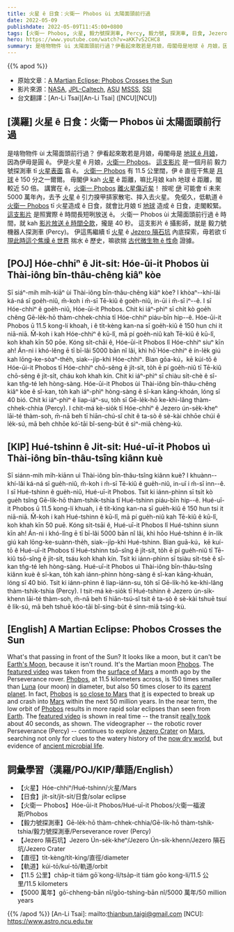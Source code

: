 ```yaml
---
title: 火星 ê 日食：火衛一 Phobos ùi 太陽面頭前行過
date: 2022-05-09
publishdate: 2022-05-09T11:45:00+0800
tags: [火衛一 Phobos, 火星, 毅力號探測車, Percy, 毅力號, 探測車, 日食, Jezero 隕石坑, 直徑, 軌道]
hero: https://www.youtube.com/watch?v=aKK7vS2CHC8
summary: 是啥物物件 ùi 太陽面頭前行過？伊看起來敢若是月娘，毋閣毋是地球 ê 月娘，因為伊毋是圓 ê。伊是火星 ê 月娘，火衛一 Phobos。
---
```


{{% apod %}}

- 原始文章：[A Martian Eclipse: Phobos Crosses the Sun](https://apod.nasa.gov/apod/)
- 影片來源：[NASA](https://www.nasa.gov/), [JPL-Caltech](https://www.jpl.nasa.gov), [ASU](https://mastcamz.asu.edu/) [MSSS](https://www.msss.com/), [SSI](https://www.spacescience.org/)
- 台文翻譯：[An-Li Tsai][An-Li Tsai] ([NCU][NCU])

## [漢羅] 火星 ê 日食：火衛一 Phobos ùi 太陽面頭前行過
是啥物物件 ùi 太陽面頭前行過？
伊看起來敢若是月娘，毋閣毋是 [地球 ê 月娘][Earth's Moon]，因為伊毋是圓 ê。
伊是火星 ê 月娘，[火衛一 Phobos][Phobos 1]。
[這支影片][featured video 1] 是一個月前 毅力號探測車 tī [火星表面][surface of Mars] 翕 ê。
[火衛一 Phobos][Phobos 2] 有 11.5 公里闊，伊 ê 直徑干焦是 [月球][Luna] ê 150 分之一爾爾。
毋閣伊 kah [火星][parent planet] ê 距離，嘛比月娘 kah 地球 ê 距離，閣較近 50 倍。
講實在 ê，[火衛一 Phobos][Phobos 3] [離火星傷近矣][so close to Mars]！
按呢 [伊][it] 可能會 tī 未來 5000 萬年內，去予 [火星][Mars 1] ê 引力搝甲挵家散宅、摔入去火星。
免偌久，低軌道 ê [火衛一 Phobos][Phobos 4] tī 火星造成 ê 日食，就會比月娘 tī [地球][Earth] 造成 ê 日食，走閣較緊。
[這支影片][featured video 2] 是照實際 ê 時間長短咧放送 ê。
火衛一 Phobos ùi 太陽面頭前行過 ê 時間，就 kah [影片放送 ê 時間仝款][really took]，攏是 40 秒。
這支影片 ê 攝影師，就是 毅力號機器人探測車 (Percy)。
伊這馬繼續 tī [火星][Mars 2] ê [Jezero 隕石坑][Jezero Crater] 內底探索，毋若欲 tī [現此時這个焦燥 ê 世界][now dry world] 揣水 ê 歷史，嘛欲揣 [古代微生物 ê 性命][ancient microbial life] 證據。

## [POJ] Hóe-chhiⁿ ê Ji̍t-si̍t: Hóe-ūi-it Phobos ùi Thài-iông bīn-thâu-chêng kiâⁿ kòe
Sī siáⁿ-mih mi̍h-kiāⁿ ùi Thài-iông bīn-thâu-chêng kiâⁿ kòe?
I khòaⁿ--khí-lâi ká-ná sī goe̍h-niû, m̄-koh i m̄-sī Tē-kiû ê goe̍h-niû, in-ūi i m̄-sī iⁿ--ê.
I sī Hóe-chhiⁿ ê goe̍h-niû, Hóe-ūi-it Phobos.
Chit ki iáⁿ-phìⁿ sī chi̍t kò goe̍h chêng Gē-le̍k-hō thàm-chhek-chhia tī Hóe-chhiⁿ piáu-bīn hip--ê.
Hóe-ūi-it Phobos ū 11.5 kong-lí khoah, i ê ti̍t-kèng kan-na sī goe̍h-kiû ê 150 hun chi it niā-niā.
M̄-koh i kah Hóe-chhiⁿ ê kū-lî, mā pí goe̍h-niû kah Tē-kiû ê kū-lî, koh khah kīn 50 pōe.
Kóng si̍t-chāi ê, Hóe-ūi-it Phobos lî Hóe-chhiⁿ siuⁿ kīn ah!
Án-ni i khó-lêng ē tī bī-lâi 5000 bān nî lâi, khì hō͘ Hóe-chhiⁿ ê ín-le̍k giú kah lōng-ke-sòaⁿ-the̍h, siak--ji̍p-khì Hóe-chhiⁿ.
Bian gōa-kú，kē kúi-tō ê Hóe-ūi-it Phobos tī Hóe-chhiⁿ chō-sêng ê ji̍t-si̍t, to̍h ē pí goe̍h-niû tī Tē-kiû chō-sêng ê ji̍t-si̍t, cháu koh khah kín.
Chit ki iáⁿ-phìⁿ sī chiàu si̍t-chè ê sî-kan tn̂g-té leh hòng-sàng.
Hóe-ūi-it Phobos ùi Thài-iông bīn-thâu-chêng kiâⁿ kòe ê sî-kan, to̍h kah iáⁿ-phìⁿ hòng-sàng ê sî-kan kāng-khoán, lóng sī 40 bió.
Chit ki iáⁿ-phìⁿ ê liap-iáⁿ-su, to̍h sī Gē-le̍k-hō ke-khì-lâng thàm-chhek-chhia (Percy).
I chit-má kè-sio̍k tī Hóe-chhiⁿ ê Jezero ún-se̍k-kheⁿ lāi-té thàm-soh, m̄-nā beh tī hiān-chú-sî chit ê ta-sò ê sè-kài chhōe chúi ê le̍k-sú, mā beh chhōe kó͘-tāi bî-seng-bu̍t ê sìⁿ-miā chèng-kù.

## [KIP] Hué-tshinn ê Ji̍t-si̍t: Hué-uī-it Phobos uì Thài-iông bīn-thâu-tsîng kiânn kuè
Sī siánn-mih mi̍h-kiānn uì Thài-iông bīn-thâu-tsîng kiânn kuè?
I khuànn--khí-lâi ká-ná sī gue̍h-niû, m̄-koh i m̄-sī Tē-kiû ê gue̍h-niû, in-uī i m̄-sī inn--ê.
I sī Hué-tshinn ê gue̍h-niû, Hué-uī-it Phobos.
Tsit ki iánn-phìnn sī tsi̍t kò gue̍h tsîng Gē-li̍k-hō thàm-tshik-tshia tī Hué-tshinn piáu-bīn hip--ê.
Hué-uī-it Phobos ū 11.5 kong-lí khuah, i ê ti̍t-kìng kan-na sī gue̍h-kiû ê 150 hun tsi it niā-niā.
M̄-koh i kah Hué-tshinn ê kū-lî, mā pí gue̍h-niû kah Tē-kiû ê kū-lî, koh khah kīn 50 puē.
Kóng si̍t-tsāi ê, Hué-uī-it Phobos lî Hué-tshinn siunn kīn ah!
Án-ni i khó-lîng ē tī bī-lâi 5000 bān nî lâi, khì hōo Hué-tshinn ê ín-li̍k giú kah lōng-ke-suànn-the̍h, siak--ji̍p-khì Hué-tshinn.
Bian guā-kú，kē kuí-tō ê Hué-uī-it Phobos tī Hué-tshinn tsō-sîng ê ji̍t-si̍t, to̍h ē pí gue̍h-niû tī Tē-kiû tsō-sîng ê ji̍t-si̍t, tsáu koh khah kín.
Tsit ki iánn-phìnn sī tsiàu si̍t-tsè ê sî-kan tn̂g-té leh hòng-sàng.
Hué-uī-it Phobos uì Thài-iông bīn-thâu-tsîng kiânn kuè ê sî-kan, to̍h kah iánn-phìnn hòng-sàng ê sî-kan kāng-khuán, lóng sī 40 bió.
Tsit ki iánn-phìnn ê liap-iánn-su, to̍h sī Gē-li̍k-hō ke-khì-lâng thàm-tshik-tshia (Percy).
I tsit-má kè-sio̍k tī Hué-tshinn ê Jezero ún-si̍k-khenn lāi-té thàm-soh, m̄-nā beh tī hiān-tsú-sî tsit ê ta-sò ê sè-kài tshuē tsuí ê li̍k-sú, mā beh tshuē kóo-tāi bî-sing-bu̍t ê sìnn-miā tsìng-kù.


## [English] A Martian Eclipse: Phobos Crosses the Sun
What's that passing in front of the Sun?
It looks like a moon, but it can't be [Earth's Moon][Earth's Moon], because it isn't round.
It's the Martian moon [Phobos][Phobos 1].
The [featured video][featured video 1] was taken from the [surface of Mars][surface of Mars] a month ago by the Perseverance rover.
[Phobos][Phobos 2], at 11.5 kilometers across, is 150 times smaller than [Luna][Luna] (our moon) in diameter, but also 50 times closer to its [parent planet][parent planet].
In fact, [Phobos][Phobos 3] is [so close to Mars][so close to Mars] that [it][it] is expected to break up and crash into [Mars][Mars 1] within the next 50 million years.
In the near term, the low orbit of [Phobos][Phobos 4] results in more rapid solar eclipses than seen from [Earth][Earth].
The [featured video][featured video 2] is shown in real time -- the transit [really took][really took] about 40 seconds, as shown.
The videographer -- the robotic rover Perseverance (Percy) -- continues to explore [Jezero Crater][Jezero Crater] on [Mars][Mars 2], searching not only for clues to the watery history of the [now dry world][now dry world], but evidence of [ancient microbial life][ancient microbial life].

## 詞彙學習（漢羅/POJ/KIP/華語/English）
- 【火星】Hóe-chhiⁿ/Hué-tshinn/火星/Mars
- 【日食】ji̍t-si̍t/ji̍t-si̍t/日食/solar eclipse
- 【火衛一 Phobos】Hóe-ūi-it Phobos/Hué-uī-it Phobos/火衛一福波斯/Phobos
- 【毅力號探測車】Gē-le̍k-hō thàm-chhek-chhia/Gē-li̍k-hō thàm-tshik-tshia/毅力號探測車/Perseverance rover (Percy)
- 【Jezero 隕石坑】Jezero Ún-se̍k-kheⁿ/Jezero Ún-si̍k-khenn/Jezero 隕石坑/Jezero Crater
- 【直徑】ti̍t-kèng/ti̍t-kìng/直徑/diameter
- 【軌道】kúi-tō/kuí-tō/軌道/orbit
- 【11.5 公里】cha̍p-it tiám gō͘ kong-lí/tsa̍p-it tiám gōo kong-lí/11.5 公里/11.5 kilometers
- 【5000 萬年】gō͘-chheng-bān nî/gōo-tshing-bān nî/5000 萬年/50 million years



{{% /apod %}}
[An-Li Tsai]: mailto:thianbun.taigi@gmail.com
[NCU]: https://www.astro.ncu.edu.tw

[copyright]: https://apod.nasa.gov/apod/fap/lib/about_apod.html#srapply

[Earth's Moon]:https://solarsystem.nasa.gov/moons/earths-moon/overview/
[Phobos 1]:https://solarsystem.nasa.gov/moons/mars-moons/phobos/in-depth/
[featured video 1]:https://www.jpl.nasa.gov/news/nasas-perseverance-rover-captures-video-of-solar-eclipse-on-mars
[surface of Mars]:https://apod.nasa.gov/apod/ap131208.html
[Phobos 2]:https://en.wikipedia.org/wiki/Phobos_(moon)
[Luna]:https://apod.nasa.gov/apod/ap180604.html
[parent planet]:https://apod.nasa.gov/apod/ap160529.html
[Phobos 3]:https://apod.nasa.gov/apod/ap181125.html
[so close to Mars]:https://apod.nasa.gov/apod/ap101201.html
[it]:https://apod.nasa.gov/apod/ap110124.html
[Mars 1]:https://solarsystem.nasa.gov/planets/mars/overview/
[Phobos 4]:https://apod.nasa.gov/apod/ap151122.html
[Earth]:https://solarsystem.nasa.gov/planets/earth/overview/
[featured video 2]:https://photojournal.jpl.nasa.gov/catalog/PIA25179
[really took]:https://www.petplace.com/static/c90c1409bcddbbe337138f3bb2f63667/ac7fd/shutterstock_246058558-1.png
[Jezero Crater]:https://mars.nasa.gov/mars2020/mission/science/landing-site/
[Mars 2]:https://spaceplace.nasa.gov/all-about-mars/en/
[now dry world]:https://apod.nasa.gov/apod/ap190314.html
[ancient microbial life]:https://www.nasa.gov/feature/jpl/searching-for-life-in-nasa-s-perseverance-mars-samples
